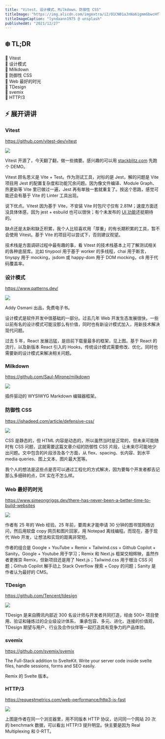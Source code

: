 ```yaml
---
title: "Vitest、设计模式、Milkdown、防御性 CSS"
titleImage: "https://img.alicdn.com/imgextra/i2/O1CN01aJnNa61gmmGbwcHfl_!!6000000004185-0-tps-1920-1280.jpg"
titleImageCaption: "lyndaann1975 @ unsplash"
publishedAt: "2021/12/27"
---
```



## ❄️ TL;DR

🎄 Vitest<br />
🎄 设计模式<br />
🎄 Milkdown<br />
🎄 防御性 CSS<br />
🎄 Web 最好的时光<br />
🎄 TDesign<br />
🎄 svemix<br />
🎄 HTTP/3<br />


## ⚡ 展开讲讲

### Vitest
https://github.com/vitest-dev/vitest

![](https://img.alicdn.com/imgextra/i4/O1CN010lGoZN2AM9nJnm108_!!6000000008188-0-tps-330-330.jpg)

Vitest 开源了，今天翻了翻，做一些摘要。感兴趣的可以用 [stackblitz.com](https://stackblitz.com/edit/node-xifxdq) 先跑个 DEMO。

Vitest 顾名思义是 Vite + Test。作为测试工具，对标的是 Jest，解的问题是 Vite 项目用 Jest 的配置复杂度和功能冗余问题。因为像文件编译、Module Graph、热更新等 Vite 里已做过一遍，Jest 再有单独一套就重复了。按这个思路，感觉可能还会有基于 Vite 的 Linter 工具出现。

说下优点。Vitest 因为基于 Vite，不安装 Vite 时包尺寸仅有 2.81M；速度方面还没具体体感，因为 jest + esbuild 也可以很快；有个未发布的 [UI 功能](https://github.com/vitest-dev/vitest/tree/main/packages/ui)还挺期待的。

缺点还是太新和缺乏积累，我个人比较喜欢用「厚重」的有长期积累的工具，暂不会使用 Vitest。基于 Vite 的项目可以尝试下，否则建议观望。

技术栈是方面调研过程中最有趣的事，看 Vitest 的技术栈基本上可了解测试相关的各种底层库。比如 tinypool 用于基于 worker 的多线程，chai 用于断言，tinyspy 用于 mocking，jsdom 或 happy-dom 用于 DOM mocking，c8 用于代码覆盖率。

### 设计模式
https://www.patterns.dev/

![](https://img.alicdn.com/imgextra/i2/O1CN01bNA00T1DgFqQaEFrf_!!6000000000245-0-tps-1600-730.jpg)

Addy Osmani 出品，免费电子书。

设计模式是软件开发中很基础的一部分。过去几年 Web 开发生态发展很快，一些以前有名的设计模式可能没那么有价值，同时也有新设计模式加入，用新技术解决现代问题。

过去 5 年，React 发展迅猛，是目前下载量最多的框架，见上图。基于 React 的流行，以及新版本 React 引入的 Hooks，传统设计模式需要修改、优化，同时也需要新的设计模式来解决相关问题。

### Milkdown
https://github.com/Saul-Mirone/milkdown

![](https://img.alicdn.com/imgextra/i4/O1CN01iFczPy1fdmx9TiHMu_!!6000000004030-1-tps-880-447.gif)

插件驱动的 WYSIWYG Markdown 编辑器框架。

### 防御性 CSS
https://ishadeed.com/article/defensive-css/

![](https://img.alicdn.com/imgextra/i3/O1CN01fSqDqJ1nwa8E9H0h9_!!6000000005154-0-tps-1600-497.jpg)

CSS 是静态的，但 HTML 内容是动态的，所以虽然当时是正常的，但未来可能随时有 CSS 问题，这就需要这篇文章介绍的防御性 CSS 片段，让未来尽可能地少出问题。文中包含的片段涉及各个方面，从 flex、spacing、长内容、到水平 media queries、图上文本、图片最大宽等。

我个人的想法是这些点是否可以通过工程化的方式解决，因为要每个开发者都去记那么多细碎的点，DX 实在不怎么样。

### Web 最好的时光
https://www.simeongriggs.dev/there-has-never-been-a-better-time-to-build-websites

![](https://img.alicdn.com/imgextra/i3/O1CN01A6ZrFu1bjVR30EP05_!!6000000003501-0-tps-1176-394.jpg)

作者有 25 年的 Web 经验。25 年前，要周末才能申请 30 分钟的图书馆网络访问，然后用软盘 copy 网页和图片回家，用 Notepad 离线编程。而现在，基于现代 Web 开发，让想法和实现的距离非常短。

作者的组合是 Google + YouTube + Remix + Tailwind.css + Github Copilot + Sanity。Google + Youtube 用于学习；Remix 和 Next.js 框架交相辉映，虽然作者更推崇 Remix，但新项目还是用了 Next.js；Tailwind.css 用于根治 CSS 问题；Github Copilot 解手动上 Stack Overflow 搜索 + Copy 的问题；Sanity 是作者认为最好的 CMS。

### TDesign
https://github.com/Tencent/tdesign

![](https://img.alicdn.com/imgextra/i1/O1CN01fu6R771IFIc1N250N_!!6000000000863-0-tps-1600-900.jpg)

TDesign 是来自腾讯内部近 300 名设计师与开发者共同打造，经由 500+ 项目使用、验证和锤炼过的企业级设计体系， 秉承包容、多元、进化、连接的价值观，TDesign 期望与用户、行业及合作伙伴等一起打造具有竞争力的产品体验。

### svemix
https://github.com/svemix/svemix

The Full-Stack addition to SvelteKit. Write your server code inside svelte files, handle sessions, forms and SEO easily.

Remix 的 Svelte 版本。

### HTTP/3
https://requestmetrics.com/web-performance/http3-is-fast

![](https://img.alicdn.com/imgextra/i3/O1CN01Rx9XPV1yhtCDDjpyR_!!6000000006611-0-tps-1144-353.jpg)

上图是作者在同一个浏览器里，用不同版本 HTTP 协议，访问同一个网站 20 次的 benchmark 数据，可以看出 HTTP/3 提升明显。快主要是因为 Real Multiplexing 和 0-RTT。

